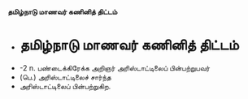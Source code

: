 **தமிழ்நாடு மாணவர் கணினித் திட்டம்**
- # தமிழ்நாடு மாணவர் கணினித் திட்டம்
- -2 n. பண்டைக்கிரேக்க அறிஞர் அரிஸ்டாட்டிலைப் பின்பற்றுபவர்
- (பெ.) அரிஸ்டாட்டிலைச் சார்ந்த
- அரிஸ்டாட்டிலைப் பின்பற்றுகிற.

